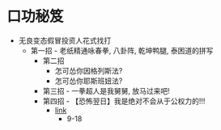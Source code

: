 # 口功秘笈
- 无良变态假冒投资人花式找打
  - 第一招 - 老纸精通咏春拳, 八卦阵, 乾坤鸭腿, 泰困道的拼写
    - 第二招 
      - 怎可怂你因格列斯法?
      - 怎可怂你耶斯班妞法?
    - 第三招 - 一拳超人是我舅舅, 放马过来吧!
    - 第四招 - 【恐怖翌日】我是绝对不会从于公权力的!!!
      - [link](https://www.youtube.com/watch?v=rG6BeKZhP44)
        - 9-18